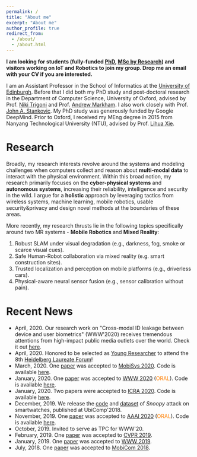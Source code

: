 ```yaml
---
permalink: /
title: "About me"
excerpt: "About me"
author_profile: true
redirect_from: 
  - /about/
  - /about.html
---
```


<!-- **NEW: I will start as an Assistant Professor (Lecturer, in UK parlance) in the School of Informatics at the [University of Edinburgh](http://web.inf.ed.ac.uk/ipab) in fall 2020.**   -->

**I am looking for students (fully-funded [PhD](https://www.ed.ac.uk/studying/postgraduate/applying/research/phds), [MSc by Research](https://www.ed.ac.uk/studying/postgraduate/applying/research/masters-by-research)) and visitors working on IoT and Robotics to join my group. Drop me an email with your CV if you are interested.** 

I am an Assistant Professor in the School of Informatics at the [University of Edinburgh](http://web.inf.ed.ac.uk/ipab). Before that I did both my PhD study and post-doctoral research in the Department of Computer Science, University of Oxford, advised by Prof. [Niki Trigoni](https://www.cs.ox.ac.uk/niki.trigoni/) and Prof. [Andrew Markham](https://www.cs.ox.ac.uk/people/andrew.markham/). I also work closely with Prof. [John A. Stankovic](https://engineering.virginia.edu/faculty/john-stankovic). My PhD study was generously funded by Google DeepMind.
Prior to Oxford, I received my MEng degree in 2015 from Nanyang Technological University (NTU), advised by Prof. [Lihua Xie](https://scholar.google.com.sg/citations?user=Fmrv3J8AAAAJ&hl=en). 

Research
======

Broadly, my research interests revolve around the systems and modeling challenges when computers collect and reason about **multi-modal data** to interact with the physical environment. Within this broad notion, my research primarily focuses on the **cyber-physical systems** and **autonomous systems**, increasing their reliability, intelligence and security in the wild. 
I argue for a **holistic** approach by leveraging tactics from wireless systems, machine learning, mobile robotics, usable security&privacy and design novel methods at the boundaries of these areas. 

More recently, my research thrusts lie in the following topics specifically around two MR systems -  **Mobile Robotics** and **Mixed Reality**:

1. Robust SLAM under visual degradation (e.g., darkness, fog, smoke or scarce visual cues).
2. Safe Human-Robot collaboration via mixed reality (e.g. smart construction sites).
3. Trusted localization and perception on mobile platforms (e.g., driverless cars).
4. Physical-aware neural sensor fusion (e.g., sensor calibration without pain).

Recent News
======
* April, 2020. Our research work on "Cross-modal ID leakage between device and user biometrics" (WWW'2020) receives tremendous attentions from high-impact public media outlets over the world. Check it out [here](https://christopherlu.github.io/publications/www20_nowhere).
* April, 2020. Honored to be selected as [Young Researcher](https://www.heidelberg-laureate-forum.org/young-researchers.html) to attend the 8th [Heidelberg Laureate Forum](https://www.heidelberg-laureate-forum.org/young-researchers.html)! 
* March, 2020. One [paper](https://christopherlu.github.io/publications/millimap) was accepted to [MobiSys 2020](https://www.sigmobile.org/mobisys/2020/). Code is available [here](https://github.com/ChristopherLu/milliMap).
* January, 2020. One [paper](https://christopherlu.github.io/publications/www20_nowhere) was accepted to [WWW 2020](https://www2020.thewebconf.org/) (<font color="#FF7F00">ORAL</font>). Code is available [here](https://github.com/zjzsliyang/CrossLeak).
* January, 2020. Two papers were accepted to [ICRA 2020](https://www.icra2020.org/). Code is available [here](https://github.com/zhaoymn/mbeats).
* December, 2019. We release the [code](https://github.com/ChristopherLu/snoopy) and [dataset](https://www.dropbox.com/s/288hotqkig7e3w9/dataset.zip?dl=0) of *Snoopy* attack on smartwatches, published at UbiComp'2018.
* November, 2019. One [paper](https://christopherlu.github.io/files/papers/[AAAI2020]atloc.pdf) was accepted to [AAAI 2020](https://aaai.org/Conferences/AAAI-20/) (<font color="#FF7F00">ORAL</font>). Code is available [here](https://github.com/BingCS/AtLoc).
* October, 2019. Invited to serve as TPC for WWW'20.
* February, 2019. One [paper](https://christopherlu.github.io/publications/selection) was accepted to [CVPR 2019](http://cvpr2019.thecvf.com/).
* January, 2019. One [paper](https://christopherlu.github.io/publications/autotune) was accepted to [WWW 2019](https://www2019.thewebconf.org/).
* July, 2018. One [paper](https://christopherlu.github.io/publications/emrslam) was accepted to [MobiCom 2018](https://sigmobile.org/mobicom/2018/).
